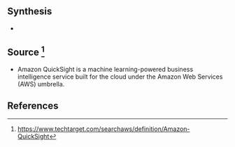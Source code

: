 ## Synthesis
- 
## Source [^1]
- Amazon QuickSight is a machine learning-powered business intelligence service built for the cloud under the Amazon Web Services (AWS) umbrella.
## References

[^1]: https://www.techtarget.com/searchaws/definition/Amazon-QuickSight